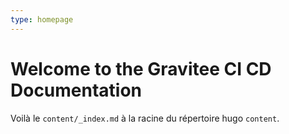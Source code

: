 ```yaml
---
type: homepage
---
```



# Welcome to the Gravitee CI CD Documentation 

Voilà le  `content/_index.md` à la racine du répertoire hugo `content`.
